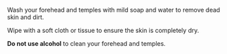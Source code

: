 Wash your forehead and temples with mild soap and water to remove dead skin and dirt.

Wipe with a soft cloth or tissue to ensure the skin is completely dry.

**Do not use alcohol** to clean your forehead and temples.
